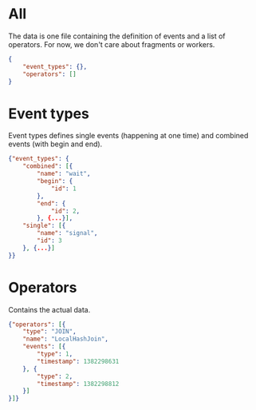 # All
The data is one file containing the definition of events and a list of operators. For now, we don't care about fragments or workers.

```json
{
	"event_types": {},
	"operators": []
}
```

# Event types

Event types defines single events (happening at one time) and combined events (with begin and end).

```json
{"event_types": {
	"combined": [{
		"name": "wait",
		"begin": {
			"id": 1
		},
		"end": {
			"id": 2,
		}, {...}],
	"single": [{
		"name": "signal",
		"id": 3
	}, {...}]
}}
```

# Operators

Contains the actual data.


```json
{"operators": [{
	"type": "JOIN",
	"name": "LocalHashJoin",
	"events": [{
		"type": 1,
		"timestamp": 1382298631
	}, {
		"type": 2,
		"timestamp": 1382298812
	}]
}]}
```